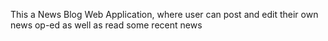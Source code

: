 This a News Blog Web Application, where user can post and edit their own news op-ed as well as read some recent news
